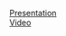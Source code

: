 [Presentation](https://drive.google.com/file/d/1M-ECFI_zoHgxjLKrOrsq-r3TZ-aqKEkU/view?usp=sharing)</br>
[Video](https://youtu.be/gzgvM-UuulA)
